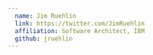 ```yaml
---
  name: Jim Ruehlin
  link: https://twitter.com/JimRuehlin
  affiliation: Software Architect, IBM 
  github: jruehlin
---
```

